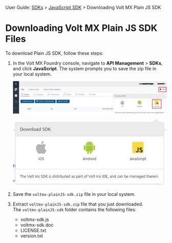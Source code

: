 
User Guide: [SDKs](../Foundry_SDKs.md) > [JavaScript SDK](Installing_JS_SDK.md) > Downloading Volt MX Plain JS SDK

# Downloading Volt MX Plain JS SDK Files

To download Plain JS SDK, follow these steps:

1.  In the Volt MX Foundry console, navigate to **API Management** > **SDKs**, and click **JavaScript**. The system prompts you to save the zip file in your local system.

    ![](../Resources/Images/JS/SDKJS_594x228.png)

    ![](../Resources/Images/OnPrem/JavaScript-SDKs_595x162.png)

2.  Save the `voltmx-plainJS-sdk.zip` file in your local system.
3.  Extract `voltmx-plainJS-sdk.zip` file that you just downloaded.  
    The `voltmx-plainJS-sdk` folder contains the following files:
    - voltmx-sdk.js
    - voltmx-sdk.doc
    - LICENSE.txt
    - version.txt
